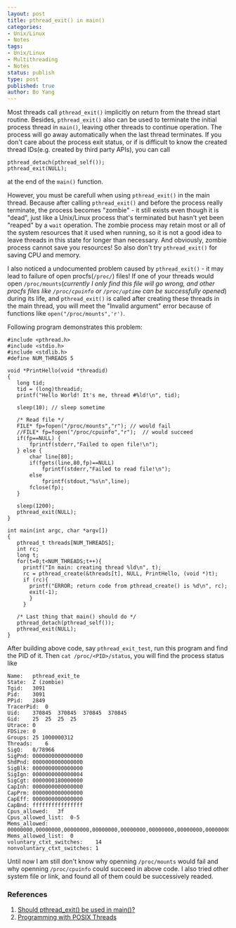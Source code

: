 ```yaml
---
layout: post
title: pthread_exit() in main() 
categories: 
- Unix/Linux
- Notes
tags:
- Unix/Linux
- Multithreading
- Notes
status: publish
type: post
published: true
author: Bo Yang
---
```


Most threads call `pthread_exit()` implicitly on return from the thread start routine. Besides, `pthread_exit()` also can be used to terminate the initial process thread in `main()`, leaving other threads to continue operation. The process will go away automatically when the last thread terminates. If you don't care about the process exit status, or if is difficult to know the created thread IDs(e.g. created by third party APIs), you can call 

	pthread_detach(pthread_self());
	pthread_exit(NULL);
	
at the end of the `main()` function. 

However, you must be carefull when using `pthread_exit()` in the main thread. Because after calling `pthread_exit()` and before the process really terminate, the process becomes "zombie" - it still exists even though it is "dead", just like a Unix/Linux process that's terminated but hasn't yet been "reaped" by a `wait` operation. The zombie process may retain most or all of the system resources that it used when running, so it is not a good idea to leave threads in this state for longer than necessary. And obviously, zombie process cannot save you resources! So also don't try `pthread_exit()` for saving CPU and memory.

I also noticed a undocumented problem caused by `pthread_exit()` - it may lead to failure of open procfs(`/proc/`) files! If one of your threads would open `/proc/mounts`(_currently I only find this file will go wrong, and other procfs files like `/proc/cpuinfo` or `/proc/uptime` can be successfully opened_) during its life, and `pthread_exit()` is called after creating these threads in the main thread, you will meet the "Invalid argument" error because of functions like `open("/proc/mounts",'r')`.

Following program demonstrates this problem:

	#include <pthread.h>
	#include <stdio.h>
	#include <stdlib.h>
	#define NUM_THREADS	5
	
	void *PrintHello(void *threadid)
	{
	   long tid;
	   tid = (long)threadid;
	   printf("Hello World! It's me, thread #%ld!\n", tid);
	
	   sleep(10); // sleep sometime
	
	   /* Read file */
	   FILE* fp=fopen("/proc/mounts","r"); // would fail
	   //FILE* fp=fopen("/proc/cpuinfo","r");  // would succeed
	   if(fp==NULL) {
		   fprintf(stderr,"Failed to open file!\n");
	   } else {
		   char line[80];
		   if(fgets(line,80,fp)==NULL)
			   fprintf(stderr,"Failed to read file!\n");
		   else
			   fprintf(stdout,"%s\n",line);
		   fclose(fp);
	   }
	
	   sleep(1200);
	   pthread_exit(NULL);
	}
	
	int main(int argc, char *argv[])
	{
	   pthread_t threads[NUM_THREADS];
	   int rc;
	   long t;
	   for(t=0;t<NUM_THREADS;t++){
	     printf("In main: creating thread %ld\n", t);
	     rc = pthread_create(&threads[t], NULL, PrintHello, (void *)t);
	     if (rc){
	       printf("ERROR; return code from pthread_create() is %d\n", rc);
	       exit(-1);
	       }
	     }
	
	   /* Last thing that main() should do */
	   pthread_detach(pthread_self());
	   pthread_exit(NULL);
	}

After building above code, say `pthread_exit_test`, run this program and find the PID of it. Then `cat /proc/<PID>/status`, you will find the process status like

	Name:	pthread_exit_te
	State:	Z (zombie)
	Tgid:	3091
	Pid:	3091
	PPid:	2849
	TracerPid:	0
	Uid:	370845	370845	370845	370845
	Gid:	25	25	25	25
	Utrace:	0
	FDSize:	0
	Groups:	25 1000000312 
	Threads:	6
	SigQ:	0/78966
	SigPnd:	0000000000000000
	ShdPnd:	0000000000000000
	SigBlk:	0000000000000000
	SigIgn:	0000000000000004
	SigCgt:	0000000180000000
	CapInh:	0000000000000000
	CapPrm:	0000000000000000
	CapEff:	0000000000000000
	CapBnd:	ffffffffffffffff
	Cpus_allowed:	3f
	Cpus_allowed_list:	0-5
	Mems_allowed:	00000000,00000000,00000000,00000000,00000000,00000000,00000000,00000000,00000000,00000000,00000000,00000000,00000000,00000000,00000000,00000001
	Mems_allowed_list:	0
	voluntary_ctxt_switches:	14
	nonvoluntary_ctxt_switches:	1

Until now I am still don't know why openning `/proc/mounts` would fail and why openning `/proc/cpuinfo` could succeed in above code. I also tried other system file or link, and found all of them could be successively readed. 

### References
1. [Should pthread_exit() be used in main()?](https://groups.google.com/forum/#!topic/comp.programming.threads/b1r0oUwG4rM)
2. [Programming with POSIX Threads](http://books.google.com/books?id=_xvnuFzo7q0C&printsec=frontcover&source=gbs_ge_summary_r&cad=0#v=onepage&q&f=false)

